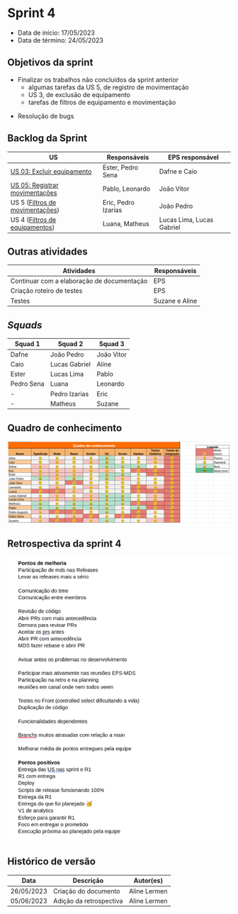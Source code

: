 # Sprint 4

- Data de início: 17/05/2023
- Data de término: 24/05/2023

## Objetivos da sprint
* Finalizar os trabalhos não concluídos da sprint anterior
	- algumas tarefas da US 5, de registro de movimentação
	- US 3, de exclusão de equipamento
	- tarefas de filtros de equipamento e movimentação
- Resolução de bugs

## Backlog da Sprint
|**US**|**Responsáveis**|**EPS responsável**|
|--------|-------------|-------------|
| [US 03: Excluir equipamento](https://github.com/fga-eps-mds/2023-1-Alectrion-DOC/issues/37)       |Ester, Pedro Sena | Dafne e Caio |
| [US 05: Registrar movimentações](https://github.com/fga-eps-mds/2023-1-alectrion-doc/issues/50)   |Pablo, Leonardo| João Vitor |
| US 5 ([Filtros de movimentações](https://github.com/fga-eps-mds/2023-1-Alectrion-DOC/issues/81))  |Eric, Pedro Izarias| João Pedro |
| US 4 ([Filtros de equipamentos](https://github.com/fga-eps-mds/2023-1-alectrion-doc/issues/84))   |Luana, Matheus| Lucas Lima, Lucas Gabriel |


## Outras atividades
|**Atividades**|**Responsáveis**|
|--------|-------------|
Continuar com a elaboração de documentação | EPS
Criação roteiro de testes | EPS
Testes | Suzane e Aline

## *Squads*
|**Squad 1** |**Squad 2**     |**Squad 3**|
|------------|----------------|-----------|
| Dafne      | João Pedro     | João Vitor
| Caio       | Lucas Gabriel  | Aline
| Ester      | Lucas Lima     | Pablo
| Pedro Sena | Luana          | Leonardo
|     -      | Pedro Izarias  | Eric
|     -      | Matheus        | Suzane


## Quadro de conhecimento
<img src="../../assets/quadro-conhecimento/quadro-sprint4.png">

## Retrospectiva da sprint 4
<img src="../../assets/retrospectivas/retro-sprint4.png">

## Histórico de versão

|**Data**|**Descrição**|**Autor(es)**|
|--------|-------------|--------------|
| 26/05/2023 | Criação do documento | Aline Lermen |
| 05/06/2023 | Adição da retrospectiva | Aline Lermen |
